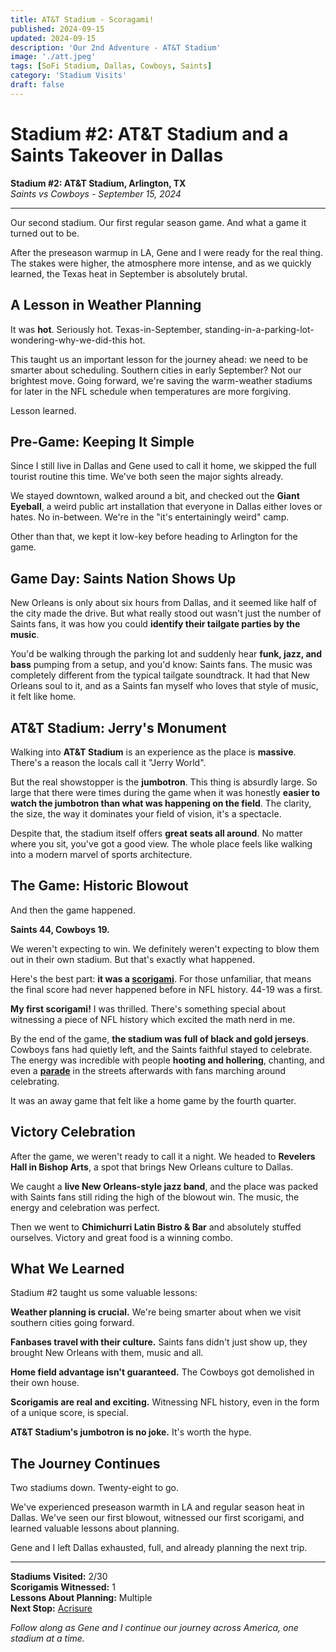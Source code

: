 ```yaml
---
title: AT&T Stadium - Scoragami!
published: 2024-09-15
updated: 2024-09-15
description: 'Our 2nd Adventure - AT&T Stadium'
image: './att.jpeg'
tags: [SoFi Stadium, Dallas, Cowboys, Saints]
category: 'Stadium Visits'
draft: false 
---
```


# Stadium #2: AT&T Stadium and a Saints Takeover in Dallas

**Stadium #2: AT&T Stadium, Arlington, TX**  
*Saints vs Cowboys - September 15, 2024*

---

Our second stadium. Our first regular season game. And what a game it turned out to be.

After the preseason warmup in LA, Gene and I were ready for the real thing. The stakes were higher, the atmosphere more intense, and as we quickly learned, the Texas heat in September is absolutely brutal.

## A Lesson in Weather Planning

It was **hot**. Seriously hot. Texas-in-September, standing-in-a-parking-lot-wondering-why-we-did-this hot.

This taught us an important lesson for the journey ahead: we need to be smarter about scheduling. Southern cities in early September? Not our brightest move. Going forward, we're saving the warm-weather stadiums for later in the NFL schedule when temperatures are more forgiving.

Lesson learned.

## Pre-Game: Keeping It Simple

Since I still live in Dallas and Gene used to call it home, we skipped the full tourist routine this time. We've both seen the major sights already.

We stayed downtown, walked around a bit, and checked out the **Giant Eyeball**, a weird public art installation that everyone in Dallas either loves or hates. No in-between. We're in the "it's entertainingly weird" camp.

Other than that, we kept it low-key before heading to Arlington for the game.

## Game Day: Saints Nation Shows Up

New Orleans is only about six hours from Dallas, and it seemed like half of the city made the drive. But what really stood out wasn't just the number of Saints fans, it was how you could **identify their tailgate parties by the music**.

You'd be walking through the parking lot and suddenly hear **funk, jazz, and bass** pumping from a setup, and you'd know: Saints fans. The music was completely different from the typical tailgate soundtrack. It had that New Orleans soul to it, and as a Saints fan myself who loves that style of music, it felt like home.

## AT&T Stadium: Jerry's Monument

Walking into **AT&T Stadium** is an experience as the place is **massive**.  There's a reason the locals call it "Jerry World".

But the real showstopper is the **jumbotron**. This thing is absurdly large. So large that there were times during the game when it was honestly **easier to watch the jumbotron than what was happening on the field**. The clarity, the size, the way it dominates your field of vision, it's a spectacle.

Despite that, the stadium itself offers **great seats all around**. No matter where you sit, you've got a good view. The whole place feels like walking into a modern marvel of sports architecture.

## The Game: Historic Blowout

And then the game happened.

**Saints 44, Cowboys 19.**

We weren't expecting to win. We definitely weren't expecting to blow them out in their own stadium. But that's exactly what happened.

Here's the best part: **it was a [scorigami](https://nflscorigami.com/)**. For those unfamiliar, that means the final score had never happened before in NFL history. 44-19 was a first.

**My first scorigami!** I was thrilled. There's something special about witnessing a piece of NFL history which excited the math nerd in me.

By the end of the game, **the stadium was full of black and gold jerseys**. Cowboys fans had quietly left, and the Saints faithful stayed to celebrate. The energy was incredible with people **hooting and hollering**, chanting, and even a **[parade](https://www.facebook.com/watch/?v=1600116404263989)** in the streets afterwards with fans marching around celebrating.

It was an away game that felt like a home game by the fourth quarter.

## Victory Celebration

After the game, we weren't ready to call it a night. We headed to **Revelers Hall in Bishop Arts**, a spot that brings New Orleans culture to Dallas.

We caught a **live New Orleans-style jazz band**, and the place was packed with Saints fans still riding the high of the blowout win. The music, the energy and celebration was perfect.

Then we went to **Chimichurri Latin Bistro & Bar** and absolutely stuffed ourselves. Victory and great food is a winning combo.

## What We Learned

Stadium #2 taught us some valuable lessons:

**Weather planning is crucial.** We're being smarter about when we visit southern cities going forward.

**Fanbases travel with their culture.** Saints fans didn't just show up, they brought New Orleans with them, music and all.

**Home field advantage isn't guaranteed.** The Cowboys got demolished in their own house.

**Scorigamis are real and exciting.** Witnessing NFL history, even in the form of a unique score, is special.

**AT&T Stadium's jumbotron is no joke.** It's worth the hype.

## The Journey Continues

Two stadiums down. Twenty-eight to go.

We've experienced preseason warmth in LA and regular season heat in Dallas. We've seen our first blowout, witnessed our first scorigami, and learned valuable lessons about planning.

Gene and I left Dallas exhausted, full, and already planning the next trip.

---

**Stadiums Visited:** 2/30  
**Scorigamis Witnessed:** 1  
**Lessons About Planning:** Multiple  
**Next Stop:** [Acrisure](../../2025/acrisure/)

*Follow along as Gene and I continue our journey across America, one stadium at a time.*